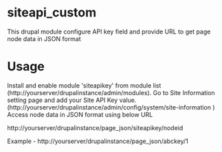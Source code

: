 # siteapi_custom
This drupal module configure API key field and provide URL to get page node data in JSON format

# Usage

Install and enable module 'siteapikey' from module list (http://yourserver/drupalinstance/admin/modules).
Go to Site Information setting page and add your Site API Key value. (http://yourserver/drupalinstance/admin/config/system/site-information )
Access node data in JSON format using below URL

http://yourserver/drupalinstance/page_json/siteapikey/nodeid

Example - http://yourserver/drupalinstance/page_json/abckey/1